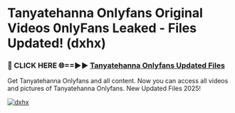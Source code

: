 # Tanyatehanna Onlyfans Original Videos 0nlyFans Leaked - Files Updated! (dxhx)

<h3>🔴 CLICK HERE 🌐==►► <a href="https://tinyurl.com/3hn5wdd3" rel="nofollow">Tanyatehanna Onlyfans Updated Files</a></h3>

Get Tanyatehanna Onlyfans and all content. Now you can access all videos and pictures of Tanyatehanna Onlyfans. New Updated Files 2025!

[![dxhx](https://i.imgur.com/4HnBqBT.gif)](https://tinyurl.com/3hn5wdd3)
